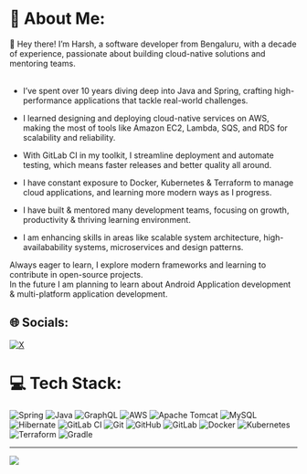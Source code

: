 # 💫 About Me:
👋 Hey there! I’m Harsh, a software developer from Bengaluru, with a decade of experience, passionate about building cloud-native solutions and mentoring teams.<br><br>

* I’ve spent over 10 years diving deep into Java and Spring, crafting high-performance applications that tackle real-world challenges.

* I learned designing and deploying cloud-native services on AWS, making the most of tools like Amazon EC2, Lambda, SQS, and RDS for scalability and reliability.

* With GitLab CI in my toolkit, I streamline deployment and automate testing, which means faster releases and better quality all around.

* I have constant exposure to Docker, Kubernetes & Terraform to manage cloud applications, and learning more modern ways as I progress.

* I have built & mentored many development teams, focusing on growth, productivity & thriving learning environment.

* I am enhancing skills in areas like scalable system architecture, high-availabability systems, microservices and design patterns.

Always eager to learn, I explore modern frameworks and learning to contribute in open-source projects.<br/>
In the future I am planning to learn about Android Application development & multi-platform application development.


## 🌐 Socials:
[![X](https://img.shields.io/badge/X-black.svg?logo=X&logoColor=white)](https://x.com/hpx_onx) 

# 💻 Tech Stack:
![Spring](https://img.shields.io/badge/spring-%236DB33F.svg?style=flat&logo=spring&logoColor=white) ![Java](https://img.shields.io/badge/java-%23ED8B00.svg?style=flat&logo=openjdk&logoColor=white) ![GraphQL](https://img.shields.io/badge/-GraphQL-E10098?style=flat&logo=graphql&logoColor=white) ![AWS](https://img.shields.io/badge/AWS-%23FF9900.svg?style=flat&logo=amazon-aws&logoColor=white) ![Apache Tomcat](https://img.shields.io/badge/apache%20tomcat-%23F8DC75.svg?style=flat&logo=apache-tomcat&logoColor=black) ![MySQL](https://img.shields.io/badge/mysql-4479A1.svg?style=flat&logo=mysql&logoColor=white) ![Hibernate](https://img.shields.io/badge/Hibernate-59666C?style=flat&logo=Hibernate&logoColor=white) ![GitLab CI](https://img.shields.io/badge/gitlab%20CI-%23181717.svg?style=flat&logo=gitlab&logoColor=white) ![Git](https://img.shields.io/badge/git-%23F05033.svg?style=flat&logo=git&logoColor=white) ![GitHub](https://img.shields.io/badge/github-%23121011.svg?style=flat&logo=github&logoColor=white) ![GitLab](https://img.shields.io/badge/gitlab-%23181717.svg?style=flat&logo=gitlab&logoColor=white) ![Docker](https://img.shields.io/badge/docker-%230db7ed.svg?style=flat&logo=docker&logoColor=white) ![Kubernetes](https://img.shields.io/badge/kubernetes-%23326ce5.svg?style=flat&logo=kubernetes&logoColor=white) ![Terraform](https://img.shields.io/badge/terraform-%235835CC.svg?style=flat&logo=terraform&logoColor=white) ![Gradle](https://img.shields.io/badge/Gradle-02303A.svg?style=flat&logo=Gradle&logoColor=white)

---
[![](https://visitcount.itsvg.in/api?id=hpxio&icon=5&color=6)](https://visitcount.itsvg.in)

<!-- Proudly created with GPRM ( https://gprm.itsvg.in ) -->
